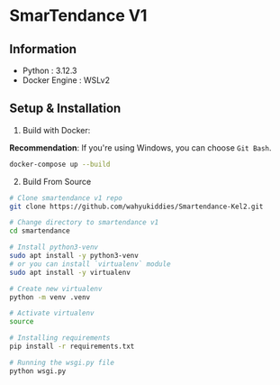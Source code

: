 # SmarTendance V1

## Information

- Python        : 3.12.3
- Docker Engine : WSLv2

## Setup & Installation

1. Build with Docker:

**Recommendation**: If you're using Windows, you can choose `Git Bash`.

```bash
docker-compose up --build
```

2. Build From Source

```bash
# Clone smartendance v1 repo
git clone https://github.com/wahyukiddies/Smartendance-Kel2.git

# Change directory to smartendance v1
cd smartendance

# Install python3-venv
sudo apt install -y python3-venv
# or you can install `virtualenv` module
sudo apt install -y virtualenv

# Create new virtualenv
python -m venv .venv

# Activate virtualenv
source 

# Installing requirements
pip install -r requirements.txt

# Running the wsgi.py file
python wsgi.py
```
